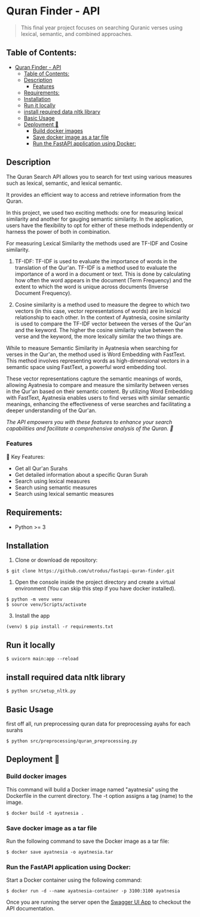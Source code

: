 # Quran Finder - API
>   This final year project focuses on searching Quranic verses using lexical, semantic, and combined approaches.

## Table of Contents:

- [Quran Finder - API](#quran-finder---api)
  - [Table of Contents:](#table-of-contents)
  - [Description](#description)
    - [Features](#features)
  - [Requirements:](#requirements)
  - [Installation](#installation)
  - [Run it locally](#run-it-locally)
  - [install required data nltk library](#install-required-data-nltk-library)
  - [Basic Usage](#basic-usage)
  - [Deployment 🚀](#deployment-)
    - [Build docker images](#build-docker-images)
    - [Save docker image as a tar file](#save-docker-image-as-a-tar-file)
    - [Run the FastAPI application using Docker:](#run-the-fastapi-application-using-docker)


## Description

The Quran Search API allows you to search for text using various measures such as lexical, semantic, and lexical semantic.


It provides an efficient way to access and retrieve information from the Quran.


In this project, we used two exciting methods: one for measuring lexical similarity and another for gauging semantic similarity. In the application, users have the flexibility to opt for either of these methods independently or harness the power of both in combination.

For measuring Lexical Similarity the methods used are TF-IDF and Cosine similarity.

1.  TF-IDF: TF-IDF is used to evaluate the importance of words in the translation of the Qur'an. TF-IDF is a method used to evaluate the importance of a word in a document or text. This is done by calculating how often the word appears in the document (Term Frequency) and the extent to which the word is unique across documents (Inverse Document Frequency).
    
2.  Cosine similarity is a method used to measure the degree to which two vectors (in this case, vector representations of words) are in lexical relationship to each other. In the context of Ayatnesia, cosine similarity is used to compare the TF-IDF vector between the verses of the Qur'an and the keyword. The higher the cosine similarity value between the verse and the keyword, the more lexically similar the two things are.

While to measure Semantic Similarity in Ayatnesia when searching for verses in the Qur'an, the method used is Word Embedding with FastText. This method involves representing words as high-dimensional vectors in a semantic space using FastText, a powerful word embedding tool. 

These vector representations capture the semantic meanings of words, allowing Ayatnesia to compare and measure the similarity between verses in the Qur'an based on their semantic content. By utilizing Word Embedding with FastText, Ayatnesia enables users to find verses with similar semantic meanings, enhancing the effectiveness of verse searches and facilitating a deeper understanding of the Qur'an.


*The API empowers you with these features to enhance your search capabilities and facilitate a comprehensive analysis of the Quran. 🚀*

### Features
💎 Key Features:
- Get all Qur'an Surahs 
- Get detailed information about a specific Quran Surah 
- Search using lexical measures 
- Search using semantic measures 
- Search using lexical semantic measures 

## Requirements:

- Python >= 3

## Installation

1. Clone or download de repository:
```
$ git clone https://github.com/utrodus/fastapi-quran-finder.git
```

1. Open the console inside the project directory and create a virtual environment (You can skip this step if you have docker installed).

```git bash
$ python -m venv venv
$ source venv/Scripts/activate
```

3. Install the app

```git bash
(venv) $ pip install -r requirements.txt
```

## Run it locally

```git bash
$ uvicorn main:app --reload
```

## install required data nltk library

```git bash
$ python src/setup_nltk.py
```

## Basic Usage

first off all, run preprocessing quran data for preprocessing ayahs for each surahs

```git bash
$ python src/preprocessing/quran_preprocessing.py
```

## Deployment 🚀
### Build docker images 
This command will build a Docker image named "ayatnesia" using the Dockerfile in the current directory. The -t option assigns a tag (name) to the image.

```git bash
$ docker build -t ayatnesia .
```

### Save docker image as a tar file
Run the following command to save the Docker image as a tar file:

```git bash
$ docker save ayatnesia -o ayatnesia.tar
```

### Run the FastAPI application using Docker:
Start a Docker container using the following command:

```git bash
$ docker run -d --name ayatnesia-container -p 3100:3100 ayatnesia
```



Once you are running the server open the [Swagger UI App](http://localhost:8000/docs) to checkout the API documentation.
